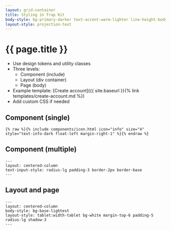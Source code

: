 ```yaml
---
layout: grid-container
title: Styling in Trap Kit
body-style: bg-primary-darker text-accent-warm-lighter line-height-body-4 padding-bottom-9 font-body-lg slide
layout-style: projection-text
---
```


# {{ page.title }}

- Use design tokens and utility classes
- Three levels:
    - Component (include)
    - Layout (div container)
    - Page (body)
- Example template: [Create account]({{ site.baseurl }}{% link templates/create-account.md %})
- Add custom CSS if needed

## Component (single)

```
{% raw %}{% include components/icon.html icon="info" size="4" style="text-info-dark float-left margin-right-1" %}{% endraw %}
```

## Component (multiple)

```
---
layout: centered-column
text-input-style: radius-lg padding-3 border-2px border-base
---
```

## Layout and page

```
---
layout: centered-column
body-style: bg-base-lightest
layout-style: tablet:width-tablet bg-white margin-top-6 padding-5 radius-lg shadow-3
---
```